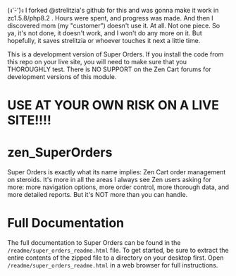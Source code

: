 (ง'̀-'́)ง I forked @strelitzia's github for this and was gonna make it work in zc1.5.8/php8.2 . Hours were spent, and progress was made. And then I discovered mom (my "customer") doesn't use it. At all. Not one piece. 
So ya, it's not done, it doesn't work, and I won't do any more on it. But hopefully, it saves strelitzia or whoever touches it next a little time.

This is a development version of Super Orders. If you install the code from this repo on your live site, you will need to make sure that you THOROUGHLY test. There is NO SUPPORT on the Zen Cart forums for development versions of this module.

USE AT YOUR OWN RISK ON A LIVE SITE!!!!
==================================================

zen_SuperOrders
===============

Super Orders is exactly what its name implies: Zen Cart order management on steroids.  It's more in all the areas I always see Zen users asking for more: more navigation options, more order control, more thorough data, and more detailed reports. But it's NOT more than you can handle.

Full Documentation
==================

The full documentation to Super Orders can be found in the `/readme/super_orders_readme.html` file. To get started, be sure to extract the entire contents of the zipped file to a directory on your desktop first. Open `/readme/super_orders_readme.html` in a web browser for full instructions.
